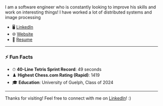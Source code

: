 I am a software engineer who is constantly looking to improve his skills and work on interesting things! I have worked a lot of distributed systems and image processing

- 🖥️ [LinkedIn](https://www.linkedin.com/in/joseph-acernese/)
- 🌐 [Website](https://josephacernese.github.io/)
- 📄 [Resume](https://josephacernese.github.io/resume.pdf)

---

### ⚡ Fun Facts
- ⏱ **40-Line Tetris Sprint Record**: 49 seconds
- ♟️ **Highest Chess.com Rating (Rapid)**: 1419
- 🎓 **Education**: University of Guelph, Class of 2024

---


Thanks for visiting! Feel free to connect with me on [LinkedIn](https://www.linkedin.com/in/joseph-acernese/)! :)

